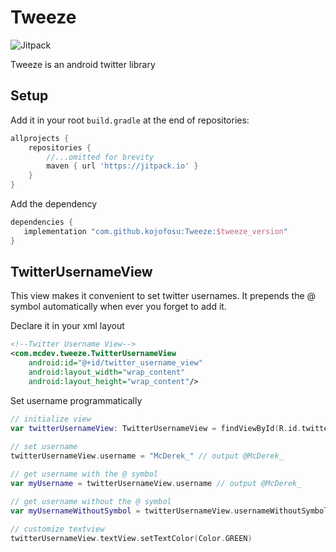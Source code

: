# Tweeze
![Jitpack](https://img.shields.io/jitpack/v/github/kojofosu/Tweeze?style=for-the-badge&color=2F9319)

Tweeze is an android twitter library

## Setup

Add it in your root `build.gradle` at the end of repositories:

```groovy
allprojects {
    repositories {
        //...omitted for brevity
        maven { url 'https://jitpack.io' }
    }
}
```



Add the dependency

```groovy
dependencies {
   implementation "com.github.kojofosu:Tweeze:$tweeze_version"
}
```
## TwitterUsernameView
This view makes it convenient to set twitter usernames. It prepends the @ symbol automatically when ever you forget to add it.

Declare it in your xml layout
```xml
<!--Twitter Username View-->
<com.mcdev.tweeze.TwitterUsernameView
    android:id="@+id/twitter_username_view"
    android:layout_width="wrap_content"
    android:layout_height="wrap_content"/>
```

Set username programmatically
```kotlin
// initialize view
var twitterUsernameView: TwitterUsernameView = findViewById(R.id.twitter_username_view) 
    
// set username
twitterUsernameView.username = "McDerek_" // output @McDerek_

// get username with the @ symbol
var myUsername = twitterUsernameView.username // output @McDerek_

// get username without the @ symbol
var myUsernameWithoutSymbol = twitterUsernameView.usernameWithoutSymbol // output McDerek_

// customize textview
twitterUsernameView.textView.setTextColor(Color.GREEN)

```

